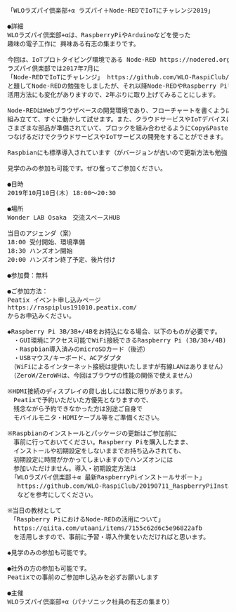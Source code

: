 <pre>
「WLOラズパイ倶楽部+α ラズパイ＋Node-REDでIoTにチャレンジ2019」

●詳細
WLOラズパイ倶楽部+αは、RaspberryPiやArduinoなどを使った 
趣味の電子工作に 興味ある有志の集まりです。

今回は、IoTプロトタイピング環境である Node-RED https://nodered.org/ を取り上げます。
ラズパイ倶楽部では2017年7月に
「Node-REDでIoTにチャレンジ」 https://github.com/WLO-RaspiClub/Node-RED
と題してNode-REDの勉強をしましたが、それ以降Node-REDやRaspberry Piも更新され、
活用方法にも変化がありますので、2年ぶりに取り上げてみることにします。

Node-REDはWebブラウザベースの開発環境であり、フローチャートを書くようにロジックを
組み立てて、すぐに動かして試せます。また、クラウドサービスやIoTデバイスに対する
さまざまな部品が準備されていて、ブロックを組み合わせるようにCopy&Pasteして
つなげるだけでクラウドサービスやIoTサービスの開発をすることができます。

Raspbianにも標準導入されています（がバージョンが古いので更新方法も勉強します）

見学のみの参加も可能です。ぜひ奮ってご参加ください。

●日時
2019年10月10日(木) 18:00～20:30

●場所
Wonder LAB Osaka　交流スペースHUB

当日のアジェンダ（案）　
18:00 受付開始、環境準備
18:30 ハンズオン開始
20:00 ハンズオン終了予定、後片付け

●参加費：無料

●ご参加方法：
Peatix イベント申し込みページ
https://raspiplus191010.peatix.com/
からお申込みください。

◆Raspberry Pi 3B/3B+/4Bをお持込になる場合、以下のものが必要です。
　・GUI環境にアクセス可能でWiFi接続できるRaspberry Pi (3B/3B+/4B)
　・Raspbian導入済みのmicroSDカード（後述）
　・USBマウス/キーボード、ACアダプタ
　（WiFiによるインターネット接続は提供いたしますが有線LANはありません）
　（ZeroW/ZeroWHは、今回はブラウザの性能の関係で使えません）

※HDMI接続のディスプレイの貸し出しには数に限りがあります。
　Peatixで予約いただいた方優先となりますので、
　残念ながら予約できなかった方は別途ご自身で
　モバイルモニタ・HDMIケーブル等をご準備ください。

※Raspbianのインストールとパッケージの更新はご参加前に
　事前に行っておいてください。Raspberry Piを購入したまま、
　インストールや初期設定をしないままでお持ち込みされても、
　初期設定に時間がかかってしまいますのでハンズオンには
　参加いただけません。導入・初期設定方法は
 「WLOラズパイ倶楽部＋α 最新RaspberryPiインストールサポート」
 　https://github.com/WLO-RaspiClub/20190711_RaspberryPiInstallSupport 
 　などを参考にしてください。

※当日の教材として
　「Raspberry PiにおけるNode-REDの活用について」
　https://qiita.com/utaani/items/7155c62d6c5e96822afb
　を活用しますので、事前に予習・導入作業をいただければと思います。

◆見学のみの参加も可能です。

●社外の方の参加も可能です。
Peatixでの事前のご参加申し込みを必ずお願いします

●主催
WLOラズパイ倶楽部+α（パナソニック社員の有志の集まり）
</pre>
